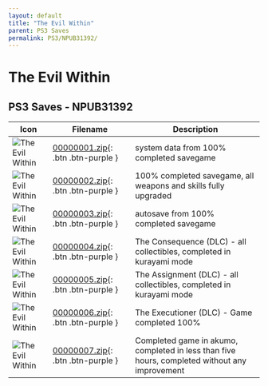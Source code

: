 ```yaml
---
layout: default
title: "The Evil Within"
parent: PS3 Saves
permalink: PS3/NPUB31392/
---
```

# The Evil Within

## PS3 Saves - NPUB31392

| Icon | Filename | Description |
|------|----------|-------------|
| ![The Evil Within](ICON0.PNG) | [00000001.zip](00000001.zip){: .btn .btn-purple } | system data from 100% completed savegame |
| ![The Evil Within](ICON0.PNG) | [00000002.zip](00000002.zip){: .btn .btn-purple } | 100% completed savegame, all weapons and skills fully upgraded |
| ![The Evil Within](ICON0.PNG) | [00000003.zip](00000003.zip){: .btn .btn-purple } | autosave from 100% completed savegame |
| ![The Evil Within](ICON0.PNG) | [00000004.zip](00000004.zip){: .btn .btn-purple } | The Consequence (DLC) - all collectibles, completed in kurayami mode |
| ![The Evil Within](ICON0.PNG) | [00000005.zip](00000005.zip){: .btn .btn-purple } | The Assignment (DLC) - all collectibles, completed in kurayami mode |
| ![The Evil Within](ICON0.PNG) | [00000006.zip](00000006.zip){: .btn .btn-purple } | The Executioner (DLC) - Game completed 100% |
| ![The Evil Within](ICON0.PNG) | [00000007.zip](00000007.zip){: .btn .btn-purple } | Completed game in akumo, completed in less than five hours, completed without any improvement |
